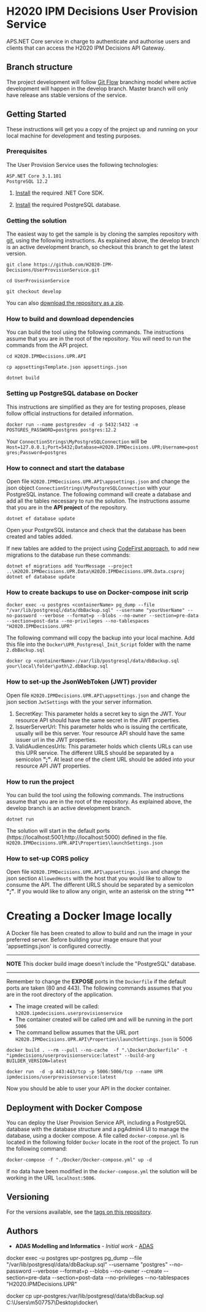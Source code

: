 # H2020 IPM Decisions User Provision Service

APS.NET Core service in charge to authenticate and authorise users and clients that can access the H2020 IPM Decisions API Gateway.

## Branch structure

The project development will follow [Git Flow](https://nvie.com/posts/a-successful-git-branching-model/) branching model where active development will happen in the develop branch. Master branch will only have release ans stable versions of the service.

## Getting Started

These instructions will get you a copy of the project up and running on your local machine for development and testing purposes. 

### Prerequisites

The User Provision Service uses the following technologies:

```
ASP.NET Core 3.1.101
PostgreSQL 12.2
```
1. [Install](https://dotnet.microsoft.com/download/dotnet-core/3.1) the required .NET Core SDK.

2. [Install](https://www.postgresql.org/download/) the required PostgreSQL database.

### Getting the solution

The easiest way to get the sample is by cloning the samples repository with [git](https://git-scm.com/downloads), using the following instructions. As explained above, the develop branch is an active development branch, so checkout this branch to get the latest version.

```console
git clone https://github.com/H2020-IPM-Decisions/UserProvisionService.git

cd UserProvisionService

git checkout develop
```

You can also [download the repository as a zip](https://github.com/H2020-IPM-Decisions/UserProvisionService/archive/develop.zip).

### How to build and download dependencies

You can build the tool using the following commands. The instructions assume that you are in the root of the repository. You will need to run the commands from the API project.

```console
cd H2020.IPMDecisions.UPR.API

cp appsettingsTemplate.json appsettings.json

dotnet build
```

### Setting up PostgreSQL database on Docker

This instructions are simplified as they are for testing proposes, please follow official instructions for detailed information.

```console
docker run --name postgresdev -d -p 5432:5432 -e POSTGRES_PASSWORD=postgres postgres:12.2
```

Your `ConnectionStrings\MyPostgreSQLConnection` will be `Host=127.0.0.1;Port=5432;Database=H2020.IPMDecisions.UPR;Username=postgres;Password=postgres`

### How to connect and start the database

Open file `H2020.IPMDecisions.UPR.API\appsettings.json` and change the json object `ConnectionStrings\MyPostgreSQLConnection` with your PostgreSQL instance.
The following command will create a database and add all the tables necessary to run the solution.
The instructions assume that you are in the **API project** of the repository.

```console
dotnet ef database update
```

Open your PostgreSQL instance and check that the database has been created and tables added.

If new tables are added to the project using [CodeFirst approach](https://entityframeworkcore.com/approach-code-first), to add new migrations to the database run these commands:

```console
dotnet ef migrations add YourMessage --project ..\H2020.IPMDecisions.UPR.Data\H2020.IPMDecisions.UPR.Data.csproj
dotnet ef database update
```

### How to create backups to use on Docker-compose init scrip

```console
docker exec -u postgres <containerName> pg_dump --file "/var/lib/postgresql/data/dbBackup.sql" --username "yourUserName" --no-password --verbose --format=p --blobs --no-owner --section=pre-data --section=post-data --no-privileges --no-tablespaces "H2020.IPMDecisions.UPR"
```

The following command will copy the backup into your local machine. Add this file into the `Docker\UPR_Postgresql_Init_Script` folder with the name `2.dbBackup.sql`

```console
docker cp <containerName>:/var/lib/postgresql/data/dbBackup.sql your\local\folder\path\2.dbBackup.sql
```

### How to set-up the JsonWebToken (JWT) provider

Open file `H2020.IPMDecisions.UPR.API\appsettings.json` and change the json section `JwtSettings` with the your server information.
1. SecretKey: This parameter holds a secret key to sign the JWT. Your resource API should have the same secret in the JWT properties.
2. IssuerServerUrl: This parameter holds who is issuing the certificate, usually will be this server. Your resource API should have the same issuer url in the JWT properties.
3. ValidAudiencesUrls: This parameter holds which clients URLs can use this UPR service. The different URLS should be separated by a semicolon **";"**. At least one of the client URL should be added into your resource API JWT properties.

### How to run the project

You can build the tool using the following commands. The instructions assume that you are in the root of the repository.
As explained above, the develop branch is an active development branch.

```console
dotnet run
```
The solution will start in the default ports (https://localhost:5001;http://localhost:5000) defined in the file. `H2020.IPMDecisions.UPR.API\Properties\launchSettings.json`

### How to set-up CORS policy

Open file `H2020.IPMDecisions.UPR.API\appsettings.json` and change the json section `AllowedHosts` with the host that you would like to allow to consume the API.
The different URLS should be separated by a semicolon **";"**. If you would like to allow any origin, write an asterisk on the string **"*"**

# Creating a Docker Image locally

A Docker file has been created to allow to build and run the image in your preferred server. Before building your image ensure that your 'appsettings.json' is configured correctly.

***
**NOTE**
This docker build image doesn't include the "PostgreSQL" database.
***

Remember to change the **EXPOSE** ports in the `Dockerfile` if the default ports are taken (80 and 443).
The following commands assumes that you are in the root directory of the application.
* The image created will be called: `h2020.ipmdecisions.userprovisionservice`
* The container created will be called `UPR` and will be running in the port `5006`
* The command bellow assumes that the URL port `H2020.IPMDecisions.UPR.API\Properties\launchSettings.json` is 5006
```Console
docker build . --rm --pull --no-cache  -f ".\Docker\Dockerfile" -t "ipmdecisions/userprovisionservice:latest" --build-arg BUILDER_VERSION=latest 

docker run  -d -p 443:443/tcp -p 5006:5006/tcp --name UPR ipmdecisions/userprovisionservice:latest 
```
Now you should be able to user your API in the docker container. 

## Deployment with Docker Compose

You can deploy the User Provision Service API, including a PostgreSQL database with the database structure and a pgAdmin4 UI to manage the database, using a docker compose.
A file called `docker-compose.yml` is located in the following folder `Docker` locate in the root of the project. 
To run the following command:

```console
docker-compose -f "./Docker/Docker-compose.yml" up -d
```

If no data have been modified in the `docker-compose.yml` the solution will be working in the URL `localhost:5006`.

## Versioning

For the versions available, see the [tags on this repository](https://github.com/H2020-IPM-Decisions/IdentityProviderService/tags). 

## Authors

* **ADAS Modelling and Informatics** - *Initial work* - [ADAS](https://www.adas.uk/)



docker exec -u postgres upr-postgres pg_dump --file "/var/lib/postgresql/data/dbBackup.sql" --username "postgres" --no-password --verbose --format=p --blobs --no-owner --create --section=pre-data --section=post-data --no-privileges --no-tablespaces "H2020.IPMDecisions.UPR"


 docker cp upr-postgres:/var/lib/postgresql/data/dbBackup.sql C:\Users\m507757\Desktop\docker\